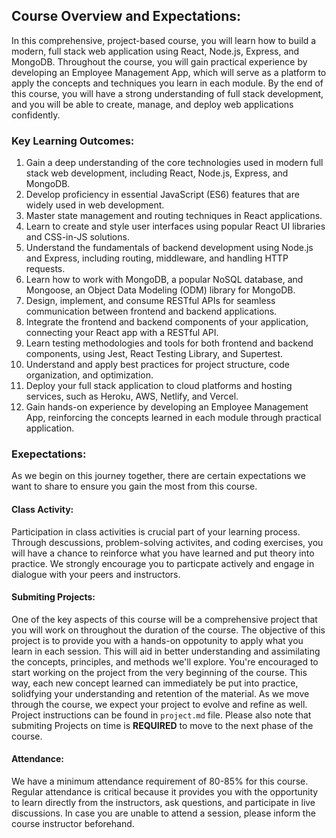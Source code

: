 ## Course Overview and Expectations:

In this comprehensive, project-based course, you will learn how to build a modern, full stack web application using React, Node.js, Express, and MongoDB. Throughout the course, you will gain practical experience by developing an Employee Management App, which will serve as a platform to apply the concepts and techniques you learn in each module. By the end of this course, you will have a strong understanding of full stack development, and you will be able to create, manage, and deploy web applications confidently.

### Key Learning Outcomes:

1. Gain a deep understanding of the core technologies used in modern full stack web development, including React, Node.js, Express, and MongoDB.
2. Develop proficiency in essential JavaScript (ES6) features that are widely used in web development.
3. Master state management and routing techniques in React applications.
4. Learn to create and style user interfaces using popular React UI libraries and CSS-in-JS solutions.
5. Understand the fundamentals of backend development using Node.js and Express, including routing, middleware, and handling HTTP requests.
6. Learn how to work with MongoDB, a popular NoSQL database, and Mongoose, an Object Data Modeling (ODM) library for MongoDB.
7. Design, implement, and consume RESTful APIs for seamless communication between frontend and backend applications.
8. Integrate the frontend and backend components of your application, connecting your React app with a RESTful API.
9. Learn testing methodologies and tools for both frontend and backend components, using Jest, React Testing Library, and Supertest.
10. Understand and apply best practices for project structure, code organization, and optimization.
11. Deploy your full stack application to cloud platforms and hosting services, such as Heroku, AWS, Netlify, and Vercel.
12. Gain hands-on experience by developing an Employee Management App, reinforcing the concepts learned in each module through practical application.

### Exepectations:

As we begin on this journey together, there are certain expectations we want to share to ensure you gain the most from this course.

#### Class Activity:

Participation in class activities is crucial part of your learning process. Through descussions, problem-solving activites, and coding exercises, you will have a chance to reinforce what you have learned and put theory into practice. We strongly encourage you to particpate actively and engage in dialogue with your peers and instructors.

#### Submiting Projects:

One of the key aspects of this course will be a comprehensive project that you will work on throughout the duration of the course. The objective of this project is to provide you with a hands-on oppotunity to apply what you learn in each session. This will aid in better understanding and assimilating the concepts, principles, and methods we'll explore. You're encouraged to start working on the project from the very beginning of the course. This way, each new concept learned can immediately be put into practice, solidfying your understanding and retention of the material. As we move through the course, we expect your project to evolve and refine as well. Project instructions can be found in `project.md` file. Please also note that submiting Projects on time is **REQUIRED** to move to the next phase of the course.

#### Attendance:

We have a minimum attendance requirement of 80-85% for this course. Regular attendance is critical because it provides you with the opportunity to learn directly from the instructors, ask questions, and participate in live discussions. In case you are unable to attend a session, please inform the course instructor beforehand.

